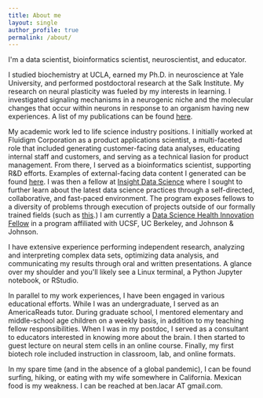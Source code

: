 ```yaml
---
title: About me
layout: single
author_profile: true
permalink: /about/
---
```


I'm a data scientist, bioinformatics scientist, neuroscientist, and educator.

I studied biochemistry at UCLA, earned my Ph.D. in neuroscience at Yale University, and performed postdoctoral research at the Salk Institute. My research on neural plasticity was fueled by my interests in learning. I investigated signaling mechanisms in a neurogenic niche and the molecular changes that occur within neurons in response to an organism having new experiences. A list of my publications can be found [here](https://scholar.google.com/citations?user=wGG8V78AAAAJ&hl=en).

My academic work led to life science industry positions. I initially worked at Fluidigm Corporation as a product applications scientist, a multi-faceted role that included generating customer-facing data analyses, educating internal staff and customers, and serving as a technical liasion for product management. From there, I served as a bioinformatics scientist, supporting R&D efforts. Examples of external-facing data content I generated can be found [here](https://benslack19.github.io/projects/5_professional_projects/). I was then a fellow at [Insight Data Science](https://www.insightdatascience.com) where I sought to further learn about the latest data science practices through a self-directed, collaborative, and fast-paced environment. The program exposes fellows to a diversity of problems through execution of projects outside of our formally trained fields (such as [this](https://medium.com/@ben.lacar01/school-and-community-features-associated-with-low-income-student-success-42797cd6baad).) I am currently a [Data Science Health Innovation Fellow](https://innovateforhealth.berkeley.edu) in a program affiliated with UCSF, UC Berkeley, and Johnson & Johnson.

I have extensive experience performing independent research, analyzing and interpreting complex data sets, optimizing data analysis, and communicating my results through oral and written presentations. A glance over my shoulder and you'll likely see a Linux terminal, a Python Jupyter notebook, or RStudio.

In parallel to my work experiences, I have been engaged in various educational efforts. While I was an undergraduate, I served as an AmericaReads tutor. During graduate school, I mentored elementary and middle-school age children on a weekly basis, in addition to my teaching fellow responsibilities. When I was in my postdoc, I served as a consultant to educators interested in knowing more about the brain. I then started to guest lecture on neural stem cells in an online course. Finally, my first biotech role included instruction in classroom, lab, and online formats.

In my spare time (and in the absence of a global pandemic), I can be found surfing, hiking, or eating with my wife somewhere in California. Mexican food is my weakness. I can be reached at ben.lacar AT gmail.com.